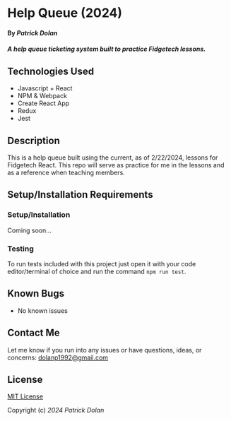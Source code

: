 # Help Queue (2024)

#### By _**Patrick Dolan**_

#### _A help queue ticketing system built to practice Fidgetech lessons._

<!-- ## Github Pages Link

[TITLE HERE Github Pages](https://patrick-dolan.github.io/PROJECT-NAME/) -->

## Technologies Used

* Javascript + React
* NPM & Webpack
* Create React App
* Redux
* Jest

## Description

This is a help queue built using the current, as of 2/22/2024, lessons for Fidgetech React. This repo will serve as practice for me in the lessons and as a reference when teaching members. 

## Setup/Installation Requirements

### Setup/Installation  

Coming soon...

<!-- * Download or Clone the repo down to your computer.
* Navigate into the "PROJECT-NAME" directory you just downloaded and open it with your terminal and code editor of choice of choice.
* type "npm install" in your terminal to install dependencies.
* type "npm run start" to launch the program. -->

### Testing

To run tests included with this project just open it with your code editor/terminal of choice and run the command ```npm run test```.

## Known Bugs

* No known issues

## Contact Me

Let me know if you run into any issues or have questions, ideas, or concerns:
dolanp1992@gmail.com

## License

[MIT License](./LICENSE.txt)

Copyright (c) _2024_ _Patrick Dolan_